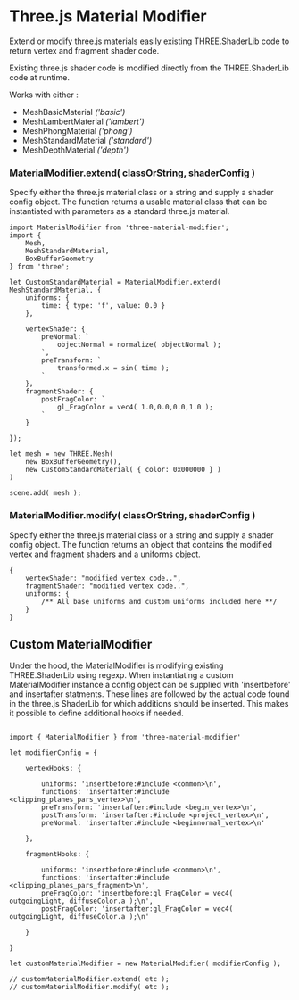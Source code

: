 
# Three.js Material Modifier

Extend or modify three.js materials easily existing THREE.ShaderLib code to return vertex and fragment shader code.

Existing three.js shader code is modified directly from the THREE.ShaderLib code at runtime.

Works with either :

- MeshBasicMaterial *('basic')*
- MeshLambertMaterial *('lambert')*
- MeshPhongMaterial *('phong')*
- MeshStandardMaterial *('standard')*
- MeshDepthMaterial *('depth')*


### MaterialModifier.extend( classOrString, shaderConfig )
Specify either the three.js material class or a string and supply a shader config object.  The function returns a usable material class that can be instantiated with
parameters as a standard three.js material.

```
import MaterialModifier from 'three-material-modifier';
import {
	Mesh,
	MeshStandardMaterial,
	BoxBufferGeometry
} from 'three';

let CustomStandardMaterial = MaterialModifier.extend( MeshStandardMaterial, {
	uniforms: {
		time: { type: 'f', value: 0.0 }
	},
    
	vertexShader: {
		preNormal: `
			objectNormal = normalize( objectNormal );
		`,
		preTransform: `
    		transformed.x = sin( time );
    	`
	},
	fragmentShader: {
		postFragColor: `
			gl_FragColor = vec4( 1.0,0.0,0.0,1.0 );
		`
	}

});

let mesh = new THREE.Mesh(
    new BoxBufferGeometry(),
    new CustomStandardMaterial( { color: 0x000000 } )    
)

scene.add( mesh );

```

### MaterialModifier.modify( classOrString, shaderConfig )
Specify either the three.js material class or a string and supply a shader config object.  The function returns an object that contains the modified vertex and fragment shaders and a uniforms object.

```
{
	vertexShader: "modified vertex code..",
	fragmentShader: "modified vertex code..",
	uniforms: { 
		/** All base uniforms and custom uniforms included here **/
	}
}
```





## Custom MaterialModifier

Under the hood, the MaterialModifier is modifying existing THREE.ShaderLib using regexp.
When instantiating a custom MaterialModifier instance a config object can be supplied with
'insertbefore' and insertafter statments.  These lines are followed by the actual code found in the three.js ShaderLib for which additions should be inserted.  This makes it possible to define additional hooks if needed.

```

import { MaterialModifier } from 'three-material-modifier'

let modifierConfig = {

    vertexHooks: {

        uniforms: 'insertbefore:#include <common>\n',
        functions: 'insertafter:#include <clipping_planes_pars_vertex>\n',
        preTransform: 'insertafter:#include <begin_vertex>\n',
        postTransform: 'insertafter:#include <project_vertex>\n',
        preNormal: 'insertafter:#include <beginnormal_vertex>\n'

    },

    fragmentHooks: {

        uniforms: 'insertbefore:#include <common>\n',
        functions: 'insertafter:#include <clipping_planes_pars_fragment>\n',
        preFragColor: 'insertbefore:gl_FragColor = vec4( outgoingLight, diffuseColor.a );\n',
        postFragColor: 'insertafter:gl_FragColor = vec4( outgoingLight, diffuseColor.a );\n'

    }

}

let customMaterialModifier = new MaterialModifier( modifierConfig );

// customMaterialModifier.extend( etc );
// customMaterialModifier.modify( etc );


```
